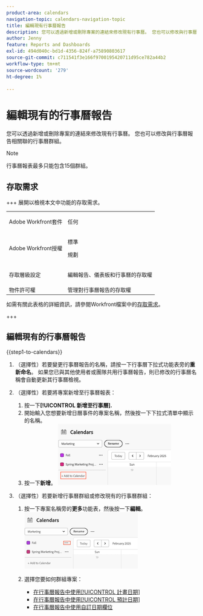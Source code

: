 ```yaml
---
product-area: calendars
navigation-topic: calendars-navigation-topic
title: 編輯現有行事曆報告
description: 您可以透過新增或刪除專案的連結來修改現有行事曆。 您也可以修改與行事曆報告相關聯的行事曆群組。
author: Jenny
feature: Reports and Dashboards
exl-id: 494d040c-bd1d-4356-824f-a75890803617
source-git-commit: c711541f3e166f9700195420711d95ce782a44b2
workflow-type: tm+mt
source-wordcount: '279'
ht-degree: 1%

---
```


# 編輯現有的行事曆報告

您可以透過新增或刪除專案的連結來修改現有行事曆。 您也可以修改與行事曆報告相關聯的行事曆群組。

>[!NOTE]
>
>行事曆報表最多只能包含15個群組。

## 存取需求

+++ 展開以檢視本文中功能的存取需求。

<table style="table-layout:auto"> 
 <col> 
 </col> 
 <col> 
 </col> 
 <tbody> 
  <tr> 
   <td role="rowheader">Adobe Workfront套件</td> 
   <td> <p>任何</p> </td> 
  </tr> 
  <tr> 
   <td role="rowheader">Adobe Workfront授權</td> 
   <td><p>標準</p>
       <p>規劃</p></td> 
  </tr> 
  <tr> 
   <td role="rowheader">存取層級設定</td> 
   <td> <p> 編輯報告、儀表板和行事曆的存取權</p></td> 
  </tr> 
  <tr> 
   <td role="rowheader">物件許可權</td> 
   <td>管理對行事曆報告的存取權</td> 
  </tr> 
 </tbody> 
</table>

如需有關此表格的詳細資訊，請參閱Workfront檔案中的[存取需求](/help/quicksilver/administration-and-setup/add-users/access-levels-and-object-permissions/access-level-requirements-in-documentation.md)。

+++


## 編輯現有的行事曆報告

{{step1-to-calendars}}

1. （選擇性）若要變更行事曆報告的名稱，請按一下行事曆下拉式功能表旁的&#x200B;**重新命名**。
如果您已與其他使用者或團隊共用行事曆報告，則已修改的行事曆名稱會自動更新其行事曆檢視。

1. （選擇性）若要將專案新增至行事曆報表：
   1. 按一下&#x200B;**[!UICONTROL 新增至行事曆].**
   1. 開始輸入您想要新增日曆事件的專案名稱，然後按一下下拉式清單中顯示的名稱。
   1. 按一下&#x200B;**新增**。
      ![將專案新增至行事曆](assets/add-a-calendar-project.png)


1. （選擇性）若要新增行事曆群組或修改現有的行事曆群組：
   1. 按一下專案名稱旁的&#x200B;**更多**&#x200B;功能表，然後按一下&#x200B;**編輯**。
      ![在行事曆中編輯專案](assets/edit-project-in-calendar.png)

   1. 選擇您要如何群組專案：

      * [在行事曆報告中使用[!UICONTROL 計畫日期]](../../../reports-and-dashboards/reports/calendars/use-planned-dates.md)
      * [在行事曆報告中使用[!UICONTROL 預計日期]](../../../reports-and-dashboards/reports/calendars/use-projected-dates.md)
      * [在行事曆報告中使用自訂日期欄位](../../../reports-and-dashboards/reports/calendars/use-custom-dates.md)

